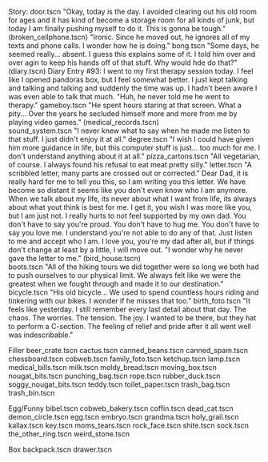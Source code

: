 Story:
door.tscn		"Okay, today is the day. I avoided clearing out his old room for ages and it has kind of become a storage room for all kinds of junk, but today I am finally pushing myself to do it. This is gonna be tough."
(broken_cellphone.tscn)	"Ironic. Since he moved out, he ignores all of my texts and phone calls. I wonder how he is doing."
bong.tscn		"Some days, he seemed really... absent. I guess this explains some of it. I told him over and over agin to keep his hands off of that stuff. Why would hde do that?"
(diary.tscn)		Diary Entry #93: I went to my first therapy session today. I feel like I opened pandoras box, but I feel somewhat better. I just kept talking and talking and talking and suddenly the time was up. I hadn't been aware I was even able to talk that much. "Huh, he never told me he went to therapy."
gameboy.tscn		"He spent hours staring at that screen. What a pity... Over the years he secluded himself more and more from me by playing video games."
(medical_records.tscn)	
sound_system.tscn	"I never knew what to say when he made me listen to that stuff. I just didn't enjoy it at all."
degree.tscn		"I wish I could have given him more guidance in life, but this computer stuff is just... too much for me. I don't understand anything about it at all."
pizza_cartons.tscn	"All vegetarian, of course. I always found his refusal to eat meat pretty silly."
letter.tscn		"A scribbled letter, many parts are crossed out or corrected." Dear Dad, it is really hard for me to tell you this, so I am writing you this letter. We have become so distant it seems like you don't even know who I am anymore. When we talk about my life, its never about what I want from life, its always about what yout think is best for me. I get it, you wish I was more like you, but I am just not. I really hurts to not feel supported by my own dad. You don't have to say you're proud. You don't have to hug me. You don't have to say you love me. I understand you're not able to do any of that. Just listen to me and accept who I am. I love you, you're my dad after all, but if things don't change at least by a little, I will move out. "I wonder why he never gave the letter to me."
(bird_house.tscn)	
boots.tscn		"All of the hiking tours we did together were so long we both had to push ourselves to our physical limit. We always felt like we were the greatest when we fought through and made it to our destination."
bicycle.tscn		"His old bicycle... We used to spend countless hours riding and tinkering with our bikes. I wonder if he misses that too."
birth_foto.tscn		"It feels like yesterday. I still remember every last detail about that day. The chaos. The worries. The tension. The joy. I wanted to be there, but they hat to perform a C-section. The feeling of relief and pride after it all went well was indescribable."


Filler
beer_crate.tscn
cactus.tscn
canned_beans.tscn
canned_spam.tscn
chessboard.tscn
cobweb.tscn
family_foto.tscn
ketchup.tscn
lamp.tscn
medical_bills.tscn
milk.tscn
moldy_bread.tscn
moving_box.tscn
nougat_bits.tscn
punching_bag.tscn
rope.tscn
rubber_duck.tscn
soggy_nougat_bits.tscn
teddy.tscn
toilet_paper.tscn
trash_bag.tscn
trash_bin.tscn


Egg/Funny
bibel.tscn
cobweb_bakery.tscn
coffin.tscn
dead_cat.tscn
demon_circle.tscn
egg.tscn
embryo.tscn
grandma.tscn
holy_grail.tscn
kallax.tscn
key.tscn
moms_tears.tscn
rock_face.tscn
shite.tscn
sock.tscn
the_other_ring.tscn
weird_stone.tscn


Box
backpack.tscn
drawer.tscn
